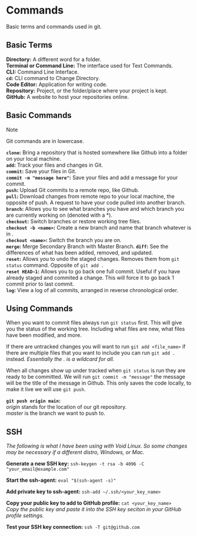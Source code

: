 # Commands

Basic terms and commands used in git.

## Basic Terms

**Directory:** A different word for a folder.  
**Terminal or Command Line:** The interface used for Text Commands.  
**CLI:** Command Line Interface.  
**`cd`:** CLI command to Change Directory.  
**Code Editor:** Application for writing code.  
**Repository:** Project, or the folder/place where your project is kept.  
**GitHub:** A website to host your repositories online.  

## Basic Commands

> [!NOTE]
> Git commands are in lowercase.

**`clone`:** Bring a repository that is hosted somewhere like Github into a folder on your local machine.  
**`add`:** Track your files and changes in Git.  
**`commit`:** Save your files in Git.  
**`commit -m "message here"`:** Save your files and add a message for your commit.  
**`push`:** Upload Git commits to a remote repo, like Github.  
**`pull`:** Download changes from remote repo to your local machine, the opposite of push. A request to have your code pulled into another branch.
**`branch`:** Allows you to see what branches you have and which branch you are currently working on (denoted with a \*).  
**`checkout`:** Switch branches or restore working tree files.  
**`checkout -b <name>`:** Create a new branch and name that branch whatever is in <name>.  
**`checkout <name>`:** Switch the branch you are on.  
**`merge`:** Merge Secondary Branch with Master Branch.
**`diff`:** See the differences of what has been added, removed, and updated.  
**`reset`:** Allows you to undo the staged changes.  Removes them from `git status` command.  Opposite of `git add .`  
**`reset HEAD~1`:** Allows you to go back one full commit.  Useful if you have already staged and commited a change.  This will force it to go back 1 commit prior to last commit.  
**`log`:** View a log of all commits, arranged in reverse chronological order.  



## Using Commands

When you want to commit files always run `git status` first.
This will give you the status of the working tree.
Including what files are new, what files have been modified, and more.

If there are untracked changes you will want to run `git add <file_name>` if there are multiple files that you want to include you can run `git add .` instead. 
*Essentially the . is a wildcard for all.*

When all changes show up under tracked when `git status` is run they are ready to be committed.
We will run `git commit -m "message"` the message will be the title of the message in Github.
This only saves the code locally, to make it live we will use `git push`.

**`git push origin main`:**   
*origin* stands for the location of our git repository.  
*master* is the branch we want to push to.

## SSH

*The following is what I have been using with Void Linux. So some changes may be necessary if a different distro, Windows, or Mac.*

**Generate a new SSH key:** `ssh-keygen -t rsa -b 4096 -C "your_email@example.com"`

**Start the ssh-agent:** `eval "$(ssh-agent -s)"`

**Add private key to ssh-agent:** `ssh-add ~/.ssh/<your_key_name>`

**Copy your public key to add to GitHub profile:** `cat <your_key_name>`  
*Copy the public key and paste it into the SSH key seciton in your GitHub profile settings.*

**Test your SSH key connection:** `ssh -T git@github.com`
